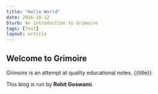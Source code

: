 ```yaml
---
title: "Hello World"
date: 2016-10-12
blurb: An introduction to Grimoire
tags: [Test]
layout: article
---
```


## Welcome to Grimoire

*Grimoire* is an attempt at quality educational notes. {{title}}

This blog is run by **Rohit Goswami**.
